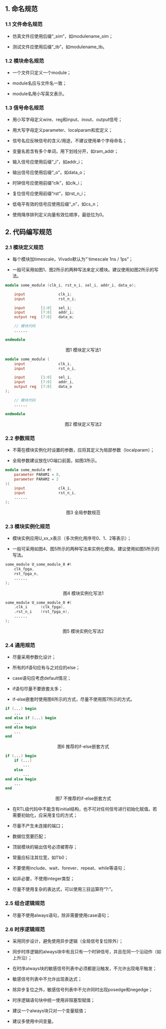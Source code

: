 ## 1. 命名规范

### 1.1 文件命名规范

- 仿真文件应使用后缀“_sim”，如modulename_sim；

- 测试文件应使用后缀“_tb”，如modulename_tb。

### 1.2 模块命名规范

- 一个文件只定义一个module；

- module名应与文件名一致；

- module名用小写英文表示。

### 1.3 信号命名规范

- 用小写字母定义wire、reg和input、inout、output信号；

- 用大写字母定义parameter、localparam和宏定义；

- 信号名应反映信号的含义/用途，不建议使用单个字母命名；

- 变量名若含有多个单词，用下划线分开，如ram_addr；

- 输入信号应使用后缀“_i”，如addr_i；

- 输出信号应使用后缀“_o”，如data_o；

- 时钟信号应使用前缀“clk”，如clk_i；

- 复位信号应使用前缀“rst”，如rst_n_i；

- 低电平有效的信号应使用后缀“_n”，如cs_n；

- 使用降序排列定义向量有效位顺序，最低位为0。

## 2. 代码编写规范
	
### 2.1 模块定义规范

- 每个模块加timescale，Vivado默认为“`timescale 1ns / 1ps”；

- 一般可采用如图1、图2所示的两种写法来定义模块。建议使用如图2所示的写法。

``` Verilog
module some_module (clk_i, rst_n_i, sel_i, addr_i, data_o);

    input               clk_i;
    input               rst_n_i;

    input       [1:0]   sel_i;
    input       [7:0]   addr_i;
    output reg  [7:0]   data_o;

    // 模块代码
    ......

endmodule
```
<center>图1 模块定义写法1</center>

``` Verilog
module some_module (
    input               clk_i,
    input               rst_n_i,

    input       [1:0]   sel_i,
    input       [7:0]   addr_i,
    output reg  [7:0]   data_o
);

    // 模块代码
    ......

endmodule
```
<center>图2 模块定义写法2</center>

### 2.2 参数规范

- 不需在模块实例化时设置的参数，应将其定义为局部参数（localparam）；

- 全局参数建议放在I/O端口前面，如图3所示。

``` Verilog
module some_module #(
    parameter PARAM1 = 8,
    parameter PARAM2 = 2
)(
    input               clk_i,
    input               rst_n_i,
    ......
);
```
<center>图3 全局参数规范</center>

### 2.3 模块实例化规范

- 模块实例应用U_xx_x表示（多次例化用序号0、1、2等表示）；

- 一般可采用如图4、图5所示的两种写法来实例化模块。建议使用如图5所示的写法。

``` Verilog
some_module U_some_module_0 #(
    clk_fpga,
    rst_fpga_n,
    ......
);
```
<center>图4 模块实例化写法1</center>

``` Verilog
some_module U_some_module_0 #(
    .clk_i      (clk_fpga),
    .rst_n_i    (rst_fpga_n),
    ......
);
```
<center>图5 模块实例化写法2</center>

### 2.4 通用规范

- 尽量采用参数化设计；

- 所有的if语句应有与之对应的else；

- case语句应考虑default情况；

- if语句尽量不要嵌套太多；

- if-else嵌套时使用图6所示的方式，尽量不使用图7所示的方式。

``` Verilog
if (...) begin
    ...
end else if (...) begin
    ...
end else begin
    ...
end
```
<center>图6 推荐的if-else嵌套方式</center>

``` Verilog
if (...) begin
    if (...)
        ...
    else
        ...
end else begin
    ...
end
```
<center>图7 不推荐的if-else嵌套方式</center>

- 在RTL级代码中不能含有initial结构，也不可对任何信号进行初始化赋值。若需要初始化，应采用复位的方式；

- 尽量不产生未连接的端口；

- 数据位宽要匹配；

- 顶层模块的输出信号必须被寄存；

- 常量应标注其位宽，如1’b0；

- 不要使用include、wait、forever、repeat、while等语句；

- 如非必要，不使用integer类型；

- 尽量不使用复杂的表达式，可以使用三目运算符“?:”。

### 2.5 组合逻辑规范

- 尽量不使用always语句，除非需要使用case语句；

### 2.6 时序逻辑规范

- 采用同步设计，避免使用异步逻辑（全局信号复位除外）；

- 同步时序逻辑的always块中有且只有一个时钟信号，并且在同一个沿动作（如上升沿）；

- 在时序always块的敏感信号列表中必须都是沿触发，不允许出现电平触发；

- 敏感信号列表中不允许出现表达式；

- 除异步复位之外，敏感信号列表中不允许同时出现posedge和negedge；

- 时序逻辑语句块中统一使用非阻塞型赋值；

- 建议一个always块只对一个变量赋值；

- 建议多使用中间变量。
